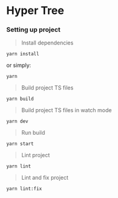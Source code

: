# Hyper Tree

### Setting up project

> Install dependencies

```console
yarn install
```

or simply:

```console
yarn
```

> Build project TS files

```console
yarn build
```

> Build project TS files in watch mode

```console
yarn dev
```

> Run build

```console
yarn start
```

> Lint project

```console
yarn lint
```

> Lint and fix project

```console
yarn lint:fix
```

